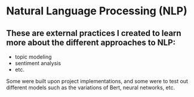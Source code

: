 # Natural Language Processing (NLP)

## These are external practices I created to learn more about the different approaches to NLP:
- topic modeling
- sentiment analysis
- etc.

Some were built upon project implementations, and some were to test out different models such as the variations of Bert, neural networks, etc.
